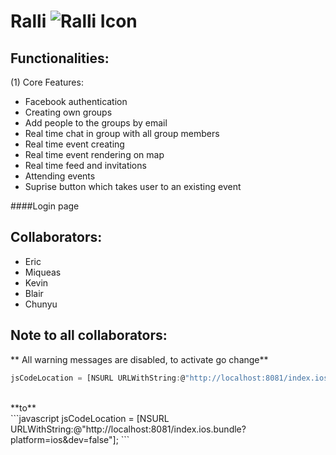 # Ralli ![Ralli Icon](http://i.imgur.com/H5eG30o.png)


## Functionalities:
(1) Core Features:
  - Facebook authentication
  - Creating own groups
  - Add people to the groups by email
  - Real time chat in group with all group members
  - Real time event creating
  - Real time event rendering on map
  - Real time feed and invitations
  - Attending events
  - Suprise button which takes user to an existing event

####Login page


## Collaborators: 
- Eric 
- Miqueas
- Kevin
- Blair
- Chunyu



## Note to all collaborators:
** All warning messages are disabled, to activate go change** <br />
```javascript
jsCodeLocation = [NSURL URLWithString:@"http://localhost:8081/index.ios.bundle?platform=ios&dev=true"];
```
<br />
**to**
<br />
```javascript
jsCodeLocation = [NSURL URLWithString:@"http://localhost:8081/index.ios.bundle?platform=ios&dev=false"];
```

